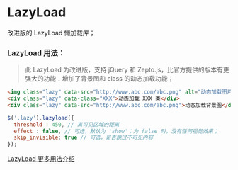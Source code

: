 # LazyLoad
改进版的 LazyLoad 懒加载库；

### LazyLoad 用法：
> 此 LazyLoad 为改进版，支持 jQuery 和 Zepto.js，比官方提供的版本有更强大的功能：增加了背景图和 class 的动态加载功能；
```html
<img class="lazy" data-src="http://www.abc.com/abc.png" alt="动态加载图片">
<div class="lazy" data-class="XXX">动态加载 XXX 类</div>
<div class="lazy" data-src="http://www.abc.com/abc.png">动态加载背景图</div>
```
```js
$('.lazy').lazyload({
  threshold : 450, // 离可见区域的距离 
  effect : false, // 可选，默认为 'show'；为 false 时，没有任何视觉效果；
  skip_invisible: true // 可选，是否跳过不可见内容
});
```

[LazyLoad 更多用法介绍](http://www.appelsiini.net/projects/lazyload)
